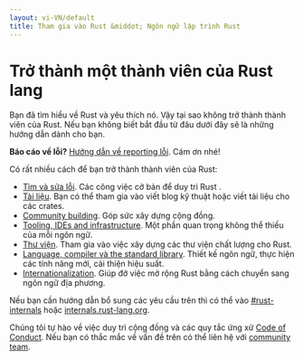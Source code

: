 ```yaml
---
layout: vi-VN/default
title: Tham gia vào Rust &middot; Ngôn ngữ lập trình Rust
---
```


# Trở thành một thành viên của Rust lang

Bạn đã tìm hiểu về Rust và yêu thích nó. Vậy tại sao không trở thành thành viên của Rust.
Nếu bạn không biết bắt đầu từ đâu dưới đây sẽ là những hướng dẫn dành cho bạn.

**Báo cáo về lỗi?** [Hướng dẫn về reporting lỗi][bugs]. Cám ơn nhé!

Có rất nhiều cách để bạn trở thành thành viên của Rust:

* [Tìm và sửa lỗi](contribute-bugs.html). Các công việc cở bản để duy trì Rust .
* [Tài liệu](contribute-docs.html). Bạn có thể tham gia vào viết blog kỹ thuật hoặc viết tài liệu cho các crates.
* [Community building](contribute-community.html). Góp sức xây dựng cộng đồng.
* [Tooling, IDEs and infrastructure](contribute-tools.html). Một phần quan trọng không thể thiếu của mỗi ngôn ngữ.
* [Thư viện](contribute-libs.html). Tham gia vào việc xây dựng các thư viện chất lượng cho Rust.
* [Language, compiler và the standard
  library](contribute-compiler.html). Thiết kế ngôn ngữ, thực hiện các tính năng mới, cải thiện hiệu suất.
* [Internationalization](contribute-translations.html). Giúp đở việc mở rộng Rust bằng cách chuyển sang ngôn ngữ địa phương.

Nếu bạn cần hướng dẫn bổ sung các yêu cầu trên thì có thể vào [#rust-internals] hoặc
[internals.rust-lang.org].

Chúng tôi tự hào về việc duy trì cộng đồng và các quy tắc ứng xử [Code of Conduct][coc]. Nếu bạn có thắc mắc về vấn đề trên có thể liên hệ với [community team].

<!--
TODO: Write a guide to rust processes and governance to link from here
TODO: List of active initiatives
TODO: Write guide to advertising Rust projects to link from
libs / community building
-->

[#rust-internals]: https://client00.chat.mibbit.com/?server=irc.mozilla.org&channel=%23rust-internals
[CONTRIBUTING.md]: https://github.com/rust-lang/rust/blob/master/CONTRIBUTING.md
[bugs]: https://github.com/rust-lang/rust/blob/master/CONTRIBUTING.md#bug-reports
[coc]: https://www.rust-lang.org/conduct.html
[community team]: https://www.rust-lang.org/team.html#Community
[dev_proc]: community.html#rust-development
[devs]: https://github.com/rust-lang/rust/graphs/contributors
[internals.rust-lang.org]: https://internals.rust-lang.org/
[rust-lang/rust]: https://github.com/rust-lang/rust
[rust-lang]: https://github.com/rust-lang